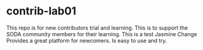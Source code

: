 # contrib-lab01
This repo is for new contributors trial and learning. This is to support the SODA community members for their learning.
This is a test Jasmine
Change
Provides a great platform for newcomers.
Is easy to use and try.